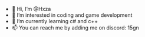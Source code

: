 - 👋 Hi, I’m @Hxza
- 👀 I’m interested in coding and game development
- 🌱 I’m currently learning c# and c++
- 📫 You can reach me by adding me on discord: 15gn

<!---
Hxza/Hxza is a ✨ special ✨ repository because its `README.md` (this file) appears on your GitHub profile.
You can click the Preview link to take a look at your changes.
--->
